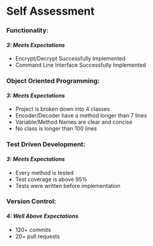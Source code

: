 # Self Assessment

### __Functionality:__
#### *3: Meets Expectations*
* Encrypt/Decrypt Successfully Implemented
* Command Line Interface Successfully Implemented

### __Object Oriented Programming:__
#### *3: Meets Expectations*
* Project is broken down into 4 classes
* Encoder/Decoder have a method longer than 7 lines
* Variable/Method Names are clear and concise
* No class is longer than 100 lines

### __Test Driven Development:__
#### *3: Meets Expectations*
* Every method is tested
* Test coverage is above 95%
* Tests were written before implementation

### __Version Control:__
#### *4: Well Above Expectations*
* 120+ commits
* 20+  pull requests

